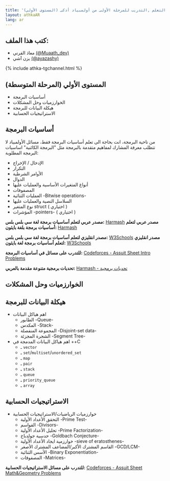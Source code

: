 ```yaml
---
title: '(المستوى الأولي) المواد العلمية المطلوبة ومصادر التعلم ,التدريب للمرحلة الأولى من أولمبياد أذكى'
layout: athkaAR
lang: ar
---
```


<h2>كتب هذا الملف:</h2>
<ul>
    <li>معاذ القرني <a href="https://twitter.com/Muaath_dev">(@Muaath_dev)</a></li>
    <li>يزن آشي <a href="https://twitter.com/ayazashy">(@ayazashy)</a></li>
</ul>

{% include athka-tgchannel.html %}

## المستوى الأولي (المرحلة المتوسطة)
- أساسيات البرمجة
- الخوارزميات وحل المشكلات
- هيكلة البيانات للبرمجة
- الاستراتيجيات الحسابية


## أساسيات البرمجة
من ناحية البرمجة، انت بحاجة الى تعلم أساسيات البرمجة فقط، مسائل الأولمبياد لا تتطلب معرفة المشارك لمفاهيم متقدمة بالبرمجة مثل "البرمجة الكائنية"
اساسيات البرمجة المطلوبة: 
- الإدخال / الإخراج
- التكرار
- الأوامر الشرطية
- الدوال 
- أنواع المتغيرات الأساسية والعمليات عليها
- المصفوفات
- العمليات الثنائية -Bitwise operations-
- السلاسل النصية والعمليات عليها
- نوع المتغير struct ( اختياري ) 
- المؤشرات -pointers- ( اختياري )

**مصدر عربي لتعلم أساسيات برمجة لغة سي بلس بلس:** [Harmash](https://harmash.com/tutorials/cplusplus/overview)
**مصدر عربي لتعلم أساسيات برمجة بلغة بايثون:** [Harmash](https://harmash.com/tutorials/python/overview)

**مصدر انقليزي لتعلم أساسيات برمجة لغة سي بلس بلس:** [W3Schools](https://www.w3schools.com/cpp/)
**مصدر انقليزي لتعلم أساسيات برمجة لغة بايثون:** [W3Schools](https://www.w3schools.com/python/)

**للتدرب على مسائل في أساسيات البرمجة:** [Codeforces - Assuit Sheet Intro Problems](https://codeforces.com/group/MWSDmqGsZm/contest/219158)

**تحديات برمجية متنوعة مقدمة بالعربي:** [Harmash - تحديات برمجية](https://harmash.com/tutorials/algorithms-and-data-structure/overview)




## الخوارزميات وحل المشكلات
## هيكلة البيانات للبرمجة
- اهم هياكل البيانات
  - الطابور -Queue-
  - المكدس -Stack-
  - المجموعة المنفصلة -Disjoint-set data-
  - الشجرة المجزئة -Segment Tree-
- اهم هياكل البيانات المدمجة في ++C
  - ـ `vector`
  - ـ `set`/`multiset`/`unordered_set`
  - ـ `map`
  - ـ `pair`
  - ـ `stack`
  - ـ `queue`
  - ـ `priority_queue`
  - ـ `array`
## الاستراتيجيات الحسابية
- خوارزميات الرياضيات/الاستراتيجيات الحسابية
  - التحقق الأعداد الأولية -Prime Test-
  - القواسم -Divisors-
  - تحليل الأعداد الأولية -Prime Factorization-
  - حدسية جولدباخ -Goldbach Conjecture-
  - خوارزمية ايجاد الأعداد الأولية -sieve of eratosthenes-
  - القاسم المشترك الأكبر/المضاعف المشترك الأصغر -GCD/LCM-
  - الأسس الثنائية -Binary Exponentiation-
  - المصفوفات -Matrices-

**للتدرب على مسائل الاستراتيجيات الحسابية:** [Codeforces - Assuit Sheet Math&Geometry Problems](https://codeforces.com/group/MWSDmqGsZm/contest/223338)
